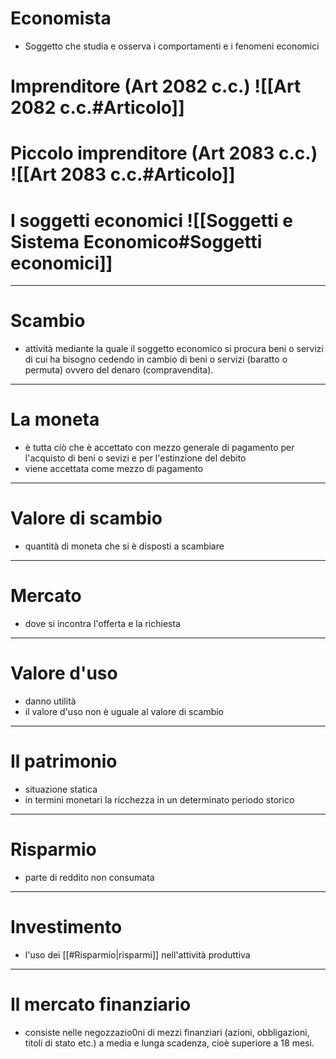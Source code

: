 # Economista
 - Soggetto che studia e osserva i comportamenti e i fenomeni economici
# Imprenditore (Art 2082 c.c.) ![[Art 2082 c.c.#Articolo]]

# Piccolo imprenditore (Art 2083 c.c.) ![[Art 2083 c.c.#Articolo]]
# I soggetti economici ![[Soggetti e Sistema Economico#Soggetti economici]]
---
# Scambio
- attività mediante la quale il soggetto economico si procura beni o servizi di cui ha bisogno cedendo in cambio di beni o servizi (baratto o permuta) ovvero del denaro (compravendita).
---
# La moneta
- è tutta ciò che è accettato con mezzo generale di pagamento per l'acquisto di beni o sevizi e per l'estinzione del debito
- viene accettata come mezzo di pagamento
---
# Valore di scambio
- quantità di moneta che si è disposti a scambiare
---
# Mercato
- dove si incontra l'offerta e la richiesta 
---
# Valore d'uso
- danno utilità
- il valore d'uso non è uguale al valore di scambio
--- 
# Il patrimonio
- situazione statica
- in termini monetari la ricchezza in un determinato periodo storico
---
# Risparmio
- parte di reddito non consumata
---
# Investimento
- l'uso dei [[#Risparmio|risparmi]] nell'attività produttiva
---
# Il mercato finanziario
- consiste nelle negozzazio0ni di mezzi finanziari (azioni, obbligazioni, titoli di stato etc.) a media e lunga scadenza, cioè superiore a 18 mesi.